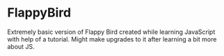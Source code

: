 # FlappyBird

Extremely basic version of Flappy Bird created while learning JavaScript with help of a tutorial. Might make upgrades to it after learning a bit more about JS.
